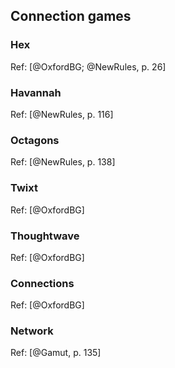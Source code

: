 ## Connection games

### Hex

Ref: [@OxfordBG; @NewRules, p. 26]

### Havannah

Ref: [@NewRules, p. 116]

### Octagons

Ref: [@NewRules, p. 138]

### Twixt

Ref: [@OxfordBG]

### Thoughtwave

Ref: [@OxfordBG]

### Connections

Ref: [@OxfordBG]

### Network

Ref: [@Gamut, p. 135]



